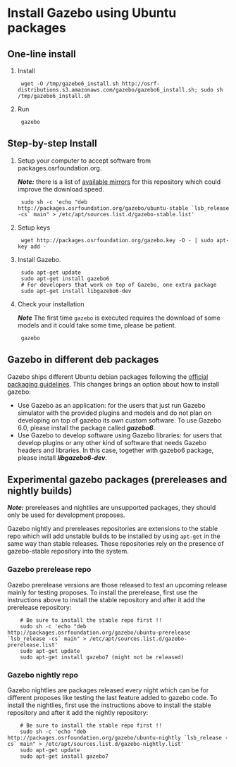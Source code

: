 # Install Gazebo using Ubuntu packages

## One-line install

1. Install

        wget -O /tmp/gazebo6_install.sh http://osrf-distributions.s3.amazonaws.com/gazebo/gazebo6_install.sh; sudo sh /tmp/gazebo6_install.sh

2. Run

        gazebo

## Step-by-step Install

1. Setup your computer to accept software from packages.osrfoundation.org.

    ***Note:*** there is a list of [available mirrors](https://bitbucket.org/osrf/gazebo/wiki/gazebo_mirrors) for this repository which could improve the download speed.

        sudo sh -c 'echo "deb http://packages.osrfoundation.org/gazebo/ubuntu-stable `lsb_release -cs` main" > /etc/apt/sources.list.d/gazebo-stable.list'

1. Setup keys

        wget http://packages.osrfoundation.org/gazebo.key -O - | sudo apt-key add -

1. Install Gazebo.

        sudo apt-get update
        sudo apt-get install gazebo6
        # For developers that work on top of Gazebo, one extra package
        sudo apt-get install libgazebo6-dev

1. Check your installation

    ***Note*** The first time `gazebo` is executed requires the download of some models and it could take some time, please be patient.

        gazebo

## Gazebo in different deb packages

Gazebo ships different Ubuntu debian packages following the [official packaging guidelines](https://www.debian.org/doc/manuals/maint-guide/). This changes brings an option about how to install gazebo:

 * Use Gazebo as an application: for the users that just run Gazebo simulator with the provided plugins and models and do not plan on developing on top of gazebo its own custom software. To use Gazebo 6.0, please install the package called ***gazebo6***.
 * Use Gazebo to develop software using Gazebo libraries: for users that develop plugins or any other kind of software that needs Gazebo headers and libraries. In this case, together with gazebo6 package, please install ***libgazebo6-dev***.

## Experimental gazebo packages (prereleases and nightly builds)

***Note:*** prereleases and nightlies are unsupported packages, they should
only be used for development proposes.

Gazebo nightly and prereleases repositories are extensions to the stable 
repo which will add unstable builds to be installed by using `apt-get`
in the same way than stable releases. These repositories rely on the
presence of gazebo-stable repository into the system.

### Gazebo prerelease repo

Gazebo prerelease versions are those released to test an upcoming release
mainly for testing proposes. To install the prerelease, first use the
instructions above to install the stable repository and after it add the
prerelease repository:

        # Be sure to install the stable repo first !!
        sudo sh -c 'echo "deb http://packages.osrfoundation.org/gazebo/ubuntu-prerelease `lsb_release -cs` main" > /etc/apt/sources.list.d/gazebo-prerelease.list'
        sudo apt-get update
        sudo apt-get install gazebo7 (might not be released)

### Gazebo nightly repo

Gazebo nightlies are packages released every night which can be for different
proposes like testing the last feature added to gazebo code. To install the
nightlies, first use the instructions above to install the stable repository
and after it add the nightly repository:

        # Be sure to install the stable repo first !!
        sudo sh -c 'echo "deb http://packages.osrfoundation.org/gazebo/ubuntu-nightly `lsb_release -cs` main" > /etc/apt/sources.list.d/gazebo-nightly.list'
        sudo apt-get update
        sudo apt-get install gazebo7
